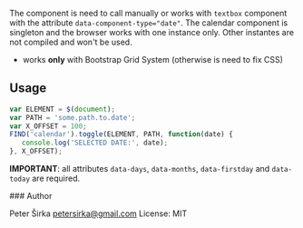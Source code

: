 The component is need to call manually or works with `textbox` component with the attribute `data-component-type="date"`. The calendar component is singleton and the browser works with one instance only. Other instantes are not compiled and won't be used.

- works __only__ with Bootstrap Grid System (otherwise is need to fix CSS)

## Usage

```javascript
var ELEMENT = $(document);
var PATH = 'some.path.to.date';
var X_OFFSET = 100;
FIND('calendar').toggle(ELEMENT, PATH, function(date) {
   console.log('SELECTED DATE:', date);
}, X_OFFSET);
```

__IMPORTANT__: all attributes `data-days`, `data-months`, `data-firstday` and `data-today` are required.

### Author

Peter Širka <petersirka@gmail.com>
License: MIT